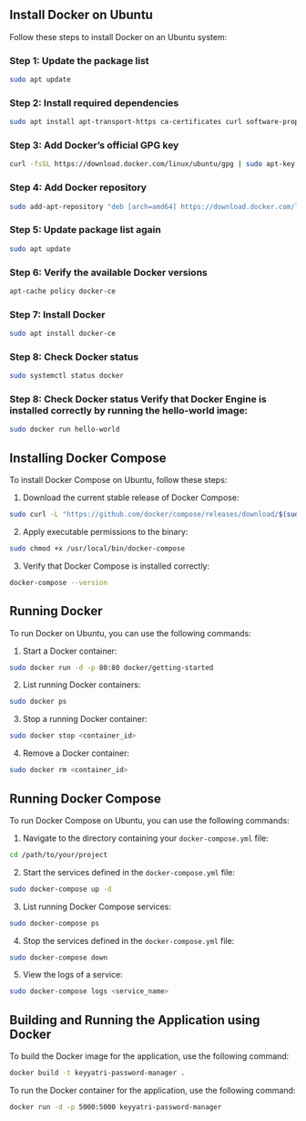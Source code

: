 ## Install Docker on Ubuntu

Follow these steps to install Docker on an Ubuntu system:

### Step 1: Update the package list
```bash
sudo apt update
```

### Step 2: Install required dependencies
```bash
sudo apt install apt-transport-https ca-certificates curl software-properties-common
```

### Step 3: Add Docker’s official GPG key
```bash
curl -fsSL https://download.docker.com/linux/ubuntu/gpg | sudo apt-key add -
```

### Step 4: Add Docker repository
```bash
sudo add-apt-repository "deb [arch=amd64] https://download.docker.com/linux/ubuntu focal stable"
```

### Step 5: Update package list again
```bash
sudo apt update
```

### Step 6: Verify the available Docker versions
```bash
apt-cache policy docker-ce
```

### Step 7: Install Docker
```bash
sudo apt install docker-ce
```

### Step 8: Check Docker status
```bash
sudo systemctl status docker
```

### Step 8: Check Docker status Verify that Docker Engine is installed correctly by running the hello-world image:
```bash
sudo docker run hello-world
```

## Installing Docker Compose

To install Docker Compose on Ubuntu, follow these steps:

1. Download the current stable release of Docker Compose:
```bash
sudo curl -L "https://github.com/docker/compose/releases/download/$(sudo curl -s https://api.github.com/repos/docker/compose/releases/latest | grep -Po '"tag_name": "\K.*\d')" /usr/local/bin/docker-compose
```

2. Apply executable permissions to the binary:
```bash
sudo chmod +x /usr/local/bin/docker-compose
```

3. Verify that Docker Compose is installed correctly:
```bash
docker-compose --version
```

## Running Docker

To run Docker on Ubuntu, you can use the following commands:

1. Start a Docker container:
```bash
sudo docker run -d -p 80:80 docker/getting-started
```

2. List running Docker containers:
```bash
sudo docker ps
```

3. Stop a running Docker container:
```bash
sudo docker stop <container_id>
```

4. Remove a Docker container:
```bash
sudo docker rm <container_id>
```

## Running Docker Compose

To run Docker Compose on Ubuntu, you can use the following commands:

1. Navigate to the directory containing your `docker-compose.yml` file:
```bash
cd /path/to/your/project
```

2. Start the services defined in the `docker-compose.yml` file:
```bash
sudo docker-compose up -d
```

3. List running Docker Compose services:
```bash
sudo docker-compose ps
```

4. Stop the services defined in the `docker-compose.yml` file:
```bash
sudo docker-compose down
```

5. View the logs of a service:
```bash
sudo docker-compose logs <service_name>
```

## Building and Running the Application using Docker

To build the Docker image for the application, use the following command:
```bash
docker build -t keyyatri-password-manager .
```

To run the Docker container for the application, use the following command:
```bash
docker run -d -p 5000:5000 keyyatri-password-manager
```
